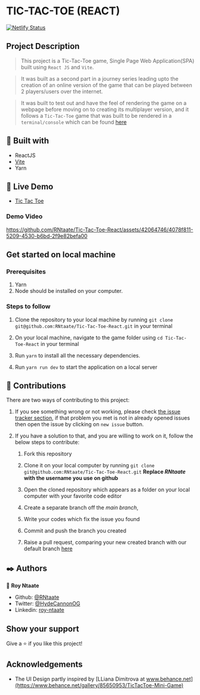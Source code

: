 # TIC-TAC-TOE (REACT)

[![Netlify Status](https://api.netlify.com/api/v1/badges/36ea6f85-860f-4fa6-82a2-f443ba670a56/deploy-status)](https://app.netlify.com/sites/norp-tictactoe/deploys)

## Project Description

> This project is a Tic-Tac-Toe game, Single Page Web Application(SPA) built using `React JS` and `Vite`.

> It was built as a second part in a journey series leading upto the creation of an online version of the game that can be played between 2 players/users over the internet.

> It was built to test out and have the feel of rendering the game on a webpage before moving on to creating its multiplayer version, and it follows a `Tic-Tac-Toe` game that was built to be rendered in a `terminal/console` which can be found [here](https://google.com)

## 🔧 Built with

- ReactJS
- [Vite](https://vitejs.dev/)
- Yarn

## 🔴 Live Demo

- [Tic Tac Toe](https://norp-tictactoe.netlify.app/)

### Demo Video

https://github.com/RNtaate/Tic-Tac-Toe-React/assets/42064746/4078f811-5209-4530-b6bd-2f9e82befa00

## Get started on local machine

### Prerequisites

1. Yarn
2. Node should be installed on your computer.

### Steps to follow

1. Clone the repository to your local machine by running `git clone git@github.com:RNtaate/Tic-Tac-Toe-React.git` in your terminal

1. On your local machine, navigate to the game folder using `cd Tic-Tac-Toe-React` in your terminal

1. Run `yarn` to install all the necessary dependencies.

1. Run `yarn run dev` to start the application on a local server

## 🤝 Contributions

There are two ways of contributing to this project:

1. If you see something wrong or not working, please check [the issue tracker section](https://github.com/RNtaate/Tic-Tac-Toe-React/issues), if that problem you met is not in already opened issues then open the issue by clicking on `new issue` button.

2. If you have a solution to that, and you are willing to work on it, follow the below steps to contribute:

   1. Fork this repository

   1. Clone it on your local computer by running `git clone git@github.com:RNtaate/Tic-Tac-Toe-React.git` **Replace _RNtaate_ with the username you use on github**
   1. Open the cloned repository which appears as a folder on your local computer with your favorite code editor
   1. Create a separate branch off the _main branch_,
   1. Write your codes which fix the issue you found
   1. Commit and push the branch you created
   1. Raise a pull request, comparing your new created branch with our default branch [here](https://github.com/RNtaate/Tic-Tac-Toe-React)

## ✒️ Authors

👤 **Roy Ntaate**

- Github: [@RNtaate](https://github.com/RNtaate)
- Twitter: [@HydeCannonOG](https://twitter.com/HydeCannonOG)
- Linkedin: [roy-ntaate](https://linkedin.com/in/roy-ntaate)

## Show your support

Give a ⭐️ if you like this project!

## Acknowledgements

- The UI Design partly inspired by [LLiana Dimitrova at www.behance.net](https://www.behance.net/gallery/85650953/TicTacToe-Mini-Game)
